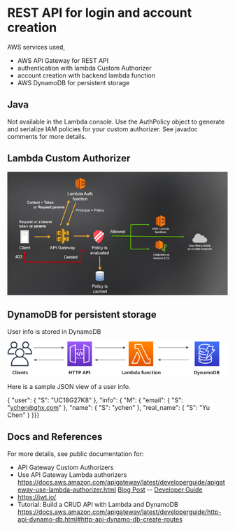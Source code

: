 # REST API for login and account creation

AWS services used,
- AWS API Gateway for REST API
- authentication with lambda Custom Authorizer
- account creation with backend lambda function
- AWS DynamoDB for persistent storage

## Java
Not available in the Lambda console. Use the AuthPolicy object to generate and serialize IAM policies for your custom authorizer. See javadoc comments for more details.

## Lambda Custom Authorizer
![img.png](img.png)


## DynamoDB for persistent storage
User info is stored in DynamoDB

![img_1.png](img_1.png)

Here is a sample JSON view of a user info.

{
"user": {
"S": "UC18G27K8"
},
"info": {
"M": {
"email": {
"S": "ychen@ghx.com"
},
"name": {
"S": "ychen"
},
"real_name": {
"S": "Yu Chen"
} }}}

## Docs and References ##
For more details, see public documentation for:
- API Gateway Custom Authorizers
- Use API Gateway Lambda authorizers
  https://docs.aws.amazon.com/apigateway/latest/developerguide/apigateway-use-lambda-authorizer.html
  [Blog Post](https://aws.amazon.com/blogs/compute/introducing-custom-authorizers-in-amazon-api-gateway/) -- [Developer Guide](http://docs.aws.amazon.com/apigateway/latest/developerguide/use-custom-authorizer.html)
- https://jwt.io/
- Tutorial: Build a CRUD API with Lambda and DynamoDB
  https://docs.aws.amazon.com/apigateway/latest/developerguide/http-api-dynamo-db.html#http-api-dynamo-db-create-routes
